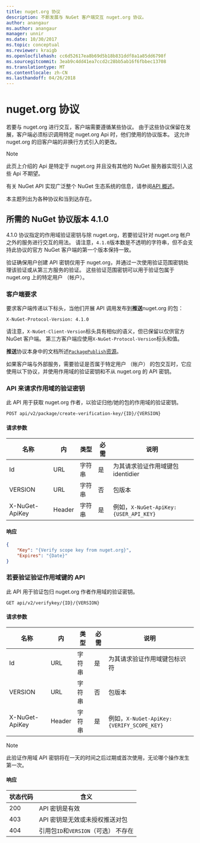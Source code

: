 ```yaml
---
title: nuget.org 协议
description: 不断发展与 NuGet 客户端交互 nuget.org 协议。
author: anangaur
ms.author: anangaur
manager: unnir
ms.date: 10/30/2017
ms.topic: conceptual
ms.reviewer: kraigb
ms.openlocfilehash: cc6d52617ea8b69d5b18b831ddf8a1a85dd6798f
ms.sourcegitcommit: 3eab9c4dd41ea7ccd2c28bb5ab16f6fbbec13708
ms.translationtype: MT
ms.contentlocale: zh-CN
ms.lasthandoff: 04/26/2018
---
```

# <a name="nugetorg-protocols"></a>nuget.org 协议

若要与 nuget.org 进行交互，客户端需要遵循某些协议。 由于这些协议保留在发展，客户端必须标识调用特定 nuget.org Api 时，他们使用的协议版本。 这允许 nuget.org 的旧客户端的非换行方式引入的更改。

> [!Note]
> 此页上介绍的 Api 是特定于 nuget.org 并且没有其他的 NuGet 服务器实现引入这些 Api 不期望。 

有关 NuGet API 实现广泛整个 NuGet 生态系统的信息，请参阅[API 概述](overview.md)。

本主题列出为各种协议和当到达存在。

## <a name="nuget-protocol-version-410"></a>所需的 NuGet 协议版本 4.1.0

4.1.0 协议指定的作用域验证密钥与除 nuget.org，若要验证针对 nuget.org 帐户之外的服务进行交互的用法。 请注意，`4.1.0`版本数是不透明的字符串，但不会支持此协议的官方 NuGet 客户端的第一个版本保持一致。

验证确保用户创建 API 密钥仅用于 nuget.org，并通过一次使用验证范围密钥处理该验证或从第三方服务的验证。 这些验证范围密钥可以用于验证包属于 nuget.org 上的特定用户 （帐户）。

### <a name="client-requirement"></a>客户端要求

要求客户端传递以下标头，当他们开展 API 调用发布到**推送**nuget.org 的包：

    X-NuGet-Protocol-Version: 4.1.0

请注意，`X-NuGet-Client-Version`标头具有相似的语义，但已保留以仅供官方 NuGet 客户端。 第三方客户端应使用`X-NuGet-Protocol-Version`标头和值。

**推送**协议本身中的文档所述[`PackagePublish`资源](package-publish-resource.md)。

如果客户端与外部服务，需要验证是否属于特定用户 （帐户） 的包交互时，它应使用以下协议，并使用作用域的验证密钥和不从 nuget.org 的 API 密钥。

### <a name="api-to-request-a-verify-scope-key"></a>API 来请求作用域的验证密钥

此 API 用于获取 nuget.org 作者，以验证归他/她的包的作用域的验证密钥。

    POST api/v2/package/create-verification-key/{ID}/{VERSION}

#### <a name="request-parameters"></a>请求参数

名称           | 内     | 类型   | 必需 | 说明
-------------- | ------ | ------ | -------- | -----
Id             | URL    | 字符串 | 是      | 为其请求验证作用域键包 identidier
VERSION        | URL    | 字符串 | 否       | 包版本
X-NuGet-ApiKey | Header | 字符串 | 是      | 例如，`X-NuGet-ApiKey: {USER_API_KEY}`

#### <a name="response"></a>响应

```json
{
    "Key": "{Verify scope key from nuget.org}",
    "Expires": "{Date}"
}
```

### <a name="api-to-verify-the-verify-scope-key"></a>若要验证验证作用域键的 API

此 API 用于验证包归 nuget.org 作者作用域的验证密钥。

    GET api/v2/verifykey/{ID}/{VERSION}

#### <a name="request-parameters"></a>请求参数

名称           | 内     | 类型   | 必需 | 说明
-------------  | ------ | ------ | -------- | -----
Id             | URL    | 字符串 | 是      | 为其请求验证作用域键包标识符
VERSION        | URL    | 字符串 | 否       | 包版本
X-NuGet-ApiKey | Header | 字符串 | 是      | 例如，`X-NuGet-ApiKey: {VERIFY_SCOPE_KEY}`

> [!Note]
> 此验证作用域 API 密钥将在一天的时间之后过期或首次使用，无论哪个操作发生第一次。

#### <a name="response"></a>响应

状态代码 | 含义
----------- | -------
200         | API 密钥是有效
403         | API 密钥是无效或未授权推送对包
404         | 引用包`ID`和`VERSION`（可选） 不存在
